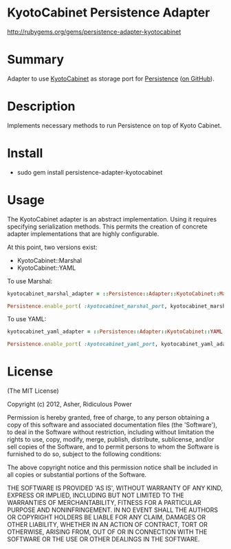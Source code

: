 # KyotoCabinet Persistence Adapter #

http://rubygems.org/gems/persistence-adapter-kyotocabinet

# Summary #

Adapter to use <a href="http://fallabs.com/kyotocabinet/">KyotoCabinet</a> as storage port for <a href="https://rubygems.org/gems/persistence">Persistence</a> (<a href="https://github.com/RidiculousPower/persistence">on GitHub</a>).

# Description #

Implements necessary methods to run Persistence on top of Kyoto Cabinet.

# Install #

* sudo gem install persistence-adapter-kyotocabinet

# Usage #

The KyotoCabinet adapter is an abstract implementation. Using it requires specifying serialization methods. This permits the creation of concrete adapter implementations that are highly configurable.

At this point, two versions exist:

* KyotoCabinet::Marshal
* KyotoCabinet::YAML

To use Marshal:

```ruby
kyotocabinet_marshal_adapter = ::Persistence::Adapter::KyotoCabinet::Marshal.new( 'path/to/use/as/persistence/home/directory' )

Persistence.enable_port( :kyotocabinet_marshal_port, kyotocabinet_marshal_adapter )
```

To use YAML:

```ruby
kyotocabinet_yaml_adapter = ::Persistence::Adapter::KyotoCabinet::YAML.new( 'path/to/use/as/persistence/home/directory' )

Persistence.enable_port( :kyotocabinet_yaml_port, kyotocabinet_yaml_adapter )
```

# License #

  (The MIT License)

  Copyright (c) 2012, Asher, Ridiculous Power

  Permission is hereby granted, free of charge, to any person obtaining
  a copy of this software and associated documentation files (the
  'Software'), to deal in the Software without restriction, including
  without limitation the rights to use, copy, modify, merge, publish,
  distribute, sublicense, and/or sell copies of the Software, and to
  permit persons to whom the Software is furnished to do so, subject to
  the following conditions:

  The above copyright notice and this permission notice shall be
  included in all copies or substantial portions of the Software.

  THE SOFTWARE IS PROVIDED 'AS IS', WITHOUT WARRANTY OF ANY KIND,
  EXPRESS OR IMPLIED, INCLUDING BUT NOT LIMITED TO THE WARRANTIES OF
  MERCHANTABILITY, FITNESS FOR A PARTICULAR PURPOSE AND NONINFRINGEMENT.
  IN NO EVENT SHALL THE AUTHORS OR COPYRIGHT HOLDERS BE LIABLE FOR ANY
  CLAIM, DAMAGES OR OTHER LIABILITY, WHETHER IN AN ACTION OF CONTRACT,
  TORT OR OTHERWISE, ARISING FROM, OUT OF OR IN CONNECTION WITH THE
  SOFTWARE OR THE USE OR OTHER DEALINGS IN THE SOFTWARE.
